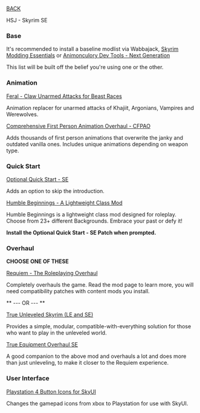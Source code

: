 #

[BACK](..)

HSJ - Skyrim SE

### Base

It's recommended to install a baseline modlist via Wabbajack, [Skyrim Modding Essentials](https://thephoenixflavour.com/skyrim-se/sme/) or [Animonculory Dev Tools - Next Generation](https://github.com/The-Animonculory/ADT)

This list will be built off the belief you're using one or the other.

### Animation

[Feral - Claw Unarmed Attacks for Beast Races](https://www.nexusmods.com/skyrimspecialedition/mods/34552)

Animation replacer for unarmed attacks of Khajiit, Argonians, Vampires and Werewolves.

[Comprehensive First Person Animation Overhaul - CFPAO](https://www.nexusmods.com/skyrimspecialedition/mods/87169)

Adds thousands of first person animations that overwrite the janky and outdated vanilla ones. Includes unique animations depending on weapon type.

### Quick Start

[Optional Quick Start - SE](https://www.nexusmods.com/skyrimspecialedition/mods/63953)

Adds an option to skip the introduction.

[Humble Beginnings - A Lightweight Class Mod](https://www.nexusmods.com/skyrimspecialedition/mods/83910)

Humble Beginnings is a lightweight class mod designed for roleplay. Choose from 23+ different Backgrounds. Embrace your past or defy it!

**Install the Optional Quick Start - SE Patch when prompted.**

### Overhaul

**CHOOSE ONE OF THESE**

[Requiem - The Roleplaying Overhaul](https://www.nexusmods.com/skyrimspecialedition/mods/60888)

Completely overhauls the game. Read the mod page to learn more, you will need compatibility patches with content mods you install.

** --- OR --- **

[True Unleveled Skyrim (LE and SE)](https://www.nexusmods.com/skyrimspecialedition/mods/18342)

Provides a simple, modular, compatible-with-everything solution for those who want to play in the unleveled world.

[True Equipment Overhaul SE](https://www.nexusmods.com/skyrimspecialedition/mods/18157)

A good companion to the above mod and overhauls a lot and does more than just unleveling, to make it closer to the Requiem experience.

### User Interface

[Playstation 4 Button Icons for SkyUI](https://www.nexusmods.com/skyrimspecialedition/mods/28825)

Changes the gamepad icons from xbox to Playstation for use with SkyUI.
